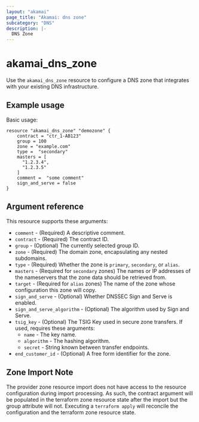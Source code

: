 ```yaml
---
layout: "akamai"
page_title: "Akamai: dns zone"
subcategory: "DNS"
description: |-
  DNS Zone
---
```


# akamai_dns_zone

Use the `akamai_dns_zone` resource to configure a DNS zone that integrates with your existing DNS infrastructure.

## Example usage

Basic usage:

```
resource "akamai_dns_zone" "demozone" {
    contract = "ctr_1-AB123"
    group = 100
    zone = "example.com"
    type =  "secondary"
    masters = [
      "1.2.3.4",
      "1.2.3.5"
    ] 
    comment =  "some comment"
    sign_and_serve = false
}
```

## Argument reference

This resource supports these arguments:

* `comment` - (Required) A descriptive comment.
* `contract` - (Required) The contract ID.
* `group` - (Optional) The currently selected group ID.
* `zone` - (Required) The domain zone, encapsulating any nested subdomains.
* `type` - (Required) Whether the zone is `primary`, `secondary`, or `alias`.
* `masters` - (Required for `secondary` zones) The names or IP addresses of the nameservers that the zone data should be retrieved from.
* `target` - (Required for `alias` zones) The name of the zone whose configuration this zone will copy.
* `sign_and_serve` - (Optional) Whether DNSSEC Sign and Serve is enabled.
* `sign_and_serve_algorithm` - (Optional) The algorithm used by Sign and Serve.
* `tsig_key` - (Optional) The TSIG Key used in secure zone transfers. If used, requires these arguments:
    * `name` - The key name.
    * `algorithm` - The hashing algorithm.
    * `secret` - String known between transfer endpoints.
* `end_customer_id` - (Optional) A free form identifier for the zone.

## Zone Import Note

The provider zone resource import does not have access to the resource configuration during import processing. As such, the contract argument will be populated in the terraform zone resource state after the import but the group attribute will not. Executing a `terraform apply` will reconcile the configuration and the terraform zone resource state.
